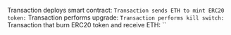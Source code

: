 Transaction deploys smart contract: ``
Transaction sends ETH to mint ERC20 token: ``
Transaction performs upgrade: ``
Transaction performs kill switch: ``
Transaction that burn ERC20 token and receive ETH: ``